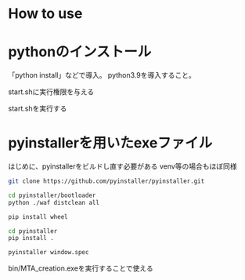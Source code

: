# How to use

# pythonのインストール
「python install」などで導入。
python3.9を導入すること。

start.shに実行権限を与える

start.shを実行する


# pyinstallerを用いたexeファイル

はじめに、pyinstallerをビルドし直す必要がある
venv等の場合もほぼ同様

```bash
git clone https://github.com/pyinstaller/pyinstaller.git

cd pyinstaller/bootloader
python ./waf distclean all

pip install wheel

cd pyinstaller
pip install .

```

```bash
pyinstaller window.spec
```

bin/MTA_creation.exeを実行することで使える